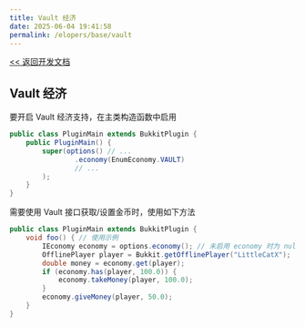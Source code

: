 ```yaml
---
title: Vault 经济
date: 2025-06-04 19:41:58
permalink: /elopers/base/vault
---
```


[<< 返回开发文档](/elopers/base/intro)

## Vault 经济

要开启 Vault 经济支持，在主类构造函数中启用

```java
public class PluginMain extends BukkitPlugin {
    public PluginMain() {
        super(options() // ...
                .economy(EnumEconomy.VAULT)
                // ...
        );
    }
}
```

需要使用 Vault 接口获取/设置金币时，使用如下方法
```java
public class PluginMain extends BukkitPlugin {
    void foo() { // 使用示例
        IEconomy economy = options.economy(); // 未启用 economy 时为 null，请记得一定要启用
        OfflinePlayer player = Bukkit.getOfflinePlayer("LittleCatX");
        double money = economy.get(player);
        if (economy.has(player, 100.0)) {
            economy.takeMoney(player, 100.0);
        }
        economy.giveMoney(player, 50.0);
    }
}
```
